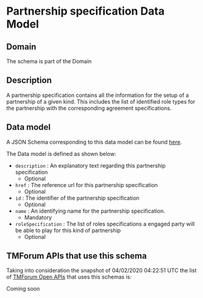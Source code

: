 # Partnership specification Data Model

## Domain

The  schema is part of the  Domain

## Description

A partnership specification contains all the information for the setup of a partnership of a given kind. This includes the list of identified role types for the partnership with the corresponding agreement specifications.

## Data model

A JSON Schema corresponding to this data model can be found
[here](https://github.com/tmforum-rand/schemas/blob/candidates/EngagedParty/PartnershipSpecification.schema.json).

The Data model is defined as shown below:
- `description` : An explanatory text regarding this partnership specification
  - Optional
- `href` : The reference url for this partnership specification
  - Optional
- `id` : The identifier of the partnership specification
  - Optional
- `name` : An identifying name for the partnership specification.
  - Mandatory
- `roleSpecification` : The list of roles specifications a engaged party will be able to play for this kind of partnership
  - Optional




## TMForum APIs that use this schema

Taking into consideration the snapshot of 04/02/2020 04:22:51 UTC the list of [TMForum Open APIs](https://www.tmforum.org/open-apis/) that uses this schemas is:

Coming soon